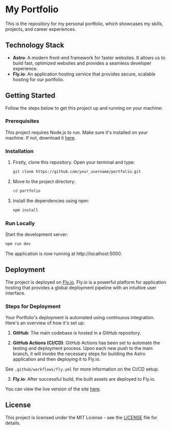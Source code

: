 # My Portfolio

This is the repository for my personal portfolio, which showcases my skills, projects, and career experiences.

## Technology Stack

-  **Astro**: A modern front-end framework for faster websites. It allows us to build fast, optimized websites and provides a seamless developer experience.
-  **Fly.io**: An application hosting service that provides secure, scalable hosting for our portfolio.

## Getting Started

Follow the steps below to get this project up and running on your machine:

### Prerequisites

This project requires Node.js to run. Make sure it's installed on your machine. If not, download it [here](https://nodejs.org/en/download/).

### Installation

1. Firstly, clone this repository. Open your terminal and type:
    ```bash
    git clone https://github.com/your_username/portfolio.git
    ```
2. Move to the project directory:
    ```bash
    cd portfolio
    ```
3. Install the dependencies using npm:
    ```bash
    npm install
    ```

### Run Locally

Start the development server:
```bash
npm run dev
```
The application is now running at http://localhost:5000.

## Deployment

The project is deployed on [Fly.io](https://fly.io/). Fly.io is a powerful platform for application hosting that provides a global deployment pipeline with an intuitive user interface.

### Steps for Deployment

Your Portfolio's deployment is automated using continuous integration. Here's an overview of how it's set up:

1. **GitHub**: The main codebase is hosted in a GitHub repository.

2. **GitHub Actions (CI/CD)**: GitHub Actions has been set to automate the testing and deployment process. Upon each new push to the main branch, it will invoke the necessary steps for building the Astro application and then deploying it to Fly.io.

See `.github/workflows/fly.yml` for more information on the CI/CD setup.

3. **Fly.io**: After successful build, the built assets are deployed to Fly.io. 

You can view the live version of the site [here](https://mehdi-merkachi.dev).

## License

This project is licensed under the MIT License - see the [LICENSE](LICENSE) file for details.

